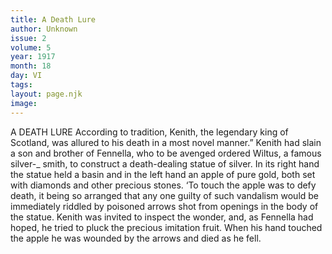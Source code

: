 ```yaml
---
title: A Death Lure
author: Unknown
issue: 2
volume: 5
year: 1917
month: 18
day: VI
tags:
layout: page.njk
image:
---
```

A DEATH LURE       According to tradition, Kenith, the legendary king of Scotland, was allured to his death in a most novel manner.” Kenith had slain a son and brother of Fennella, who to be avenged ordered Wiltus, a famous silver-_ smith, to construct a death-dealing statue of silver. In its right hand the statue held a basin and in the left hand an apple of pure gold, both set with diamonds and other precious stones. ‘To touch the apple was to defy death, it being so arranged that any one guilty of such vandalism would be immediately riddled by poisoned arrows shot from openings in the body of the statue. Kenith was invited to inspect the wonder, and, as Fennella had hoped, he tried to pluck the precious imitation fruit. When his hand touched the apple he was wounded by the arrows and died as he fell. 


